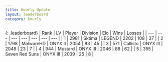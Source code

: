 ```yaml
---
title: Hourly Update
layout: leaderboard
category: hourly
---
```


{: .leaderboard}
| Rank | LV | Player | Division | Elo | Wins | Losses |
| --- | --- | --- | --- | --- | --- | --- |
| <span data-change="0">1</span> | 2981 | <span title="ID: 353063">Sktima</span> | LEGEND | <span data-change="0">2202</span> | <span data-change="0">108</span> | <span data-change="0">37</span> |
| <span data-change="0">2</span> | 1798 | <span title="ID: 261794">MalwareHD</span> | ONYX II | <span data-change="0">2054</span> | <span data-change="0">83</span> | <span data-change="0">45</span> |
| <span data-change="0">3</span> | 571 | <span title="ID: 619928">Callisto</span> | ONYX III | <span data-change="0">2048</span> | <span data-change="0">23</span> | <span data-change="0">7</span> |
| <span data-change="0">4</span> | 944 | <span title="ID: 611082">Mustard</span> | ONYX III | <span data-change="0">2046</span> | <span data-change="0">88</span> | <span data-change="0">62</span> |
| <span data-change="0">5</span> | 355 | <span title="ID: 670324">Seven Red Suns</span> | ONYX III | <span data-change="0">2039</span> | <span data-change="0">25</span> | <span data-change="0">8</span> |
